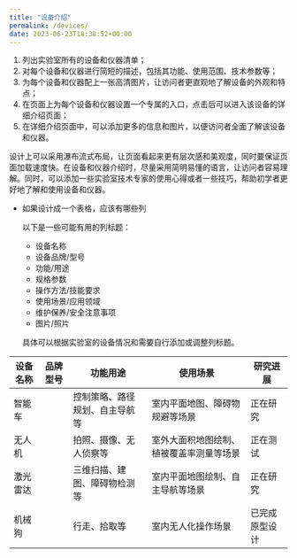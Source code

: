 ```yaml
---
title: "设备介绍"
permalink: /devices/
date: 2023-06-23T18:38:52+00:00
---
```


1. 列出实验室所有的设备和仪器清单；
2. 对每个设备和仪器进行简短的描述，包括其功能、使用范围、技术参数等；
3. 为每个设备和仪器配上一张高清图片，让访问者更直观地了解设备的外观和特点；
4. 在页面上为每个设备和仪器设置一个专属的入口，点击后可以进入该设备的详细介绍页面；
5. 在详细介绍页面中，可以添加更多的信息和图片，以便访问者全面了解该设备和仪器。

设计上可以采用瀑布流式布局，让页面看起来更有层次感和美观度，同时要保证页面加载速度快。在设备和仪器介绍时，尽量采用简明易懂的语言，让访问者容易理解。同时，可以添加一些实验室技术专家的使用心得或者一些技巧，帮助初学者更好地了解和使用设备和仪器。

- 如果设计成一个表格，应该有哪些列
    
    以下是一些可能有用的列标题：
    
    - 设备名称
    - 设备品牌/型号
    - 功能/用途
    - 规格参数
    - 操作方法/技能要求
    - 使用场景/应用领域
    - 维护保养/安全注意事项
    - 图片/照片
    
    具体可以根据实验室的设备情况和需要自行添加或调整列标题。
    

| 设备名称 | 品牌型号 | 功能用途 | 使用场景 | 研究进展 |
| --- | --- | --- | --- | --- |
| 智能车 |  | 控制策略、路径规划、自主导航等 | 室内平面地图、障碍物规避等场景 | 正在研究 |
| 无人机 |  | 拍照、摄像、无人侦察等 | 室外大面积地图绘制、植被覆盖率测量等场景 | 正在测试 |
| 激光雷达 |  | 三维扫描、建图、障碍物检测等 | 室内平面地图绘制、自主导航等场景 | 正在研究 |
| 机械狗 |  | 行走、拾取等 | 室内无人化操作场景 | 已完成原型设计 |
